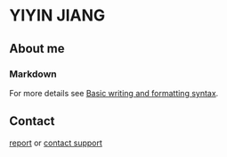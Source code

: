 # YIYIN JIANG

## About me



### Markdown




For more details see [Basic writing and formatting syntax](https://docs.github.com/en/github/writing-on-github/getting-started-with-writing-and-formatting-on-github/basic-writing-and-formatting-syntax).

## Contact

[report](https://docs.github.com/categories/github-pages-basics/) or [contact support](https://support.github.com/contact) 
